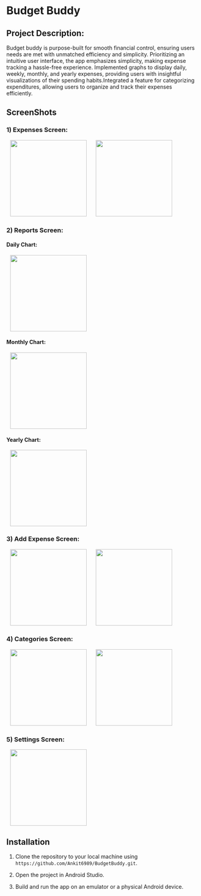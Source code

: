 # Budget Buddy
## Project Description:

Budget buddy is purpose-built for smooth financial control, ensuring users needs are met with unmatched efficiency and simplicity. Prioritizing an intuitive user interface, the app emphasizes simplicity, making 
expense tracking a hassle-free experience. Implemented graphs to display daily, weekly, monthly, and yearly expenses,
providing users with insightful visualizations of their spending habits.Integrated a feature for categorizing expenditures, allowing users to organize
and track their expenses efficiently.

## ScreenShots

### 1) Expenses Screen:

   <img src="https://github.com/Ankit6989/BudgetBuddy/assets/114300894/9a3b6972-8a7f-488f-8ef5-83675a7cc5e6" hspace="10" width="200">

   <img src="https://github.com/Ankit6989/BudgetBuddy/assets/114300894/40e055b5-cb95-4ff6-a87b-dd6a6eeb5581" hspace="10" width="200">
   
### 2) Reports Screen:
  <p>
    
  #### Daily Chart:
   <img src="https://github.com/Ankit6989/BudgetBuddy/assets/114300894/cff954cb-ec1f-47e2-a94a-5cea2e414dd8" hspace="10" width="200">
  <p>
    
  #### Monthly Chart:
   <img src="https://github.com/Ankit6989/BudgetBuddy/assets/114300894/7efcbc59-98d0-42ee-89c6-5152f4b06853" hspace="10" width="200">
  <p>
    
   #### Yearly Chart:
   <img src="https://github.com/Ankit6989/BudgetBuddy/assets/114300894/cc5ba03b-c736-48dd-bcf0-45c4a9276291" hspace="10" width="200">
</p>

### 3) Add Expense Screen:

   <img src="https://github.com/Ankit6989/BudgetBuddy/assets/114300894/1e976672-95b1-4309-bdb5-7acad8ef6355" hspace="10" width="200">
   
   <img src="https://github.com/Ankit6989/BudgetBuddy/assets/114300894/e5742b1b-5df6-4a6b-a439-ee50c61eaf3a" hspace="10" width="200">

### 4) Categories Screen:
   
   <img src="https://github.com/Ankit6989/BudgetBuddy/assets/114300894/4e54c054-a2d8-433e-bbc0-acc4dcc647f7" hspace="10" width="200">
   
   <img src="https://github.com/Ankit6989/BudgetBuddy/assets/114300894/6797e248-8693-45ed-ba58-7e3640b5acde" hspace="10" width="200">


### 5) Settings Screen:
 
   <img src="https://github.com/Ankit6989/BudgetBuddy/assets/114300894/955b5b07-2ee3-4644-aac6-bc1b6b8afc6c" hspace="10" width="200">


## Installation

1. Clone the repository to your local machine using `https://github.com/Ankit6989/BudgetBuddy.git`.

2. Open the project in Android Studio.

3. Build and run the app on an emulator or a physical Android device.
   

